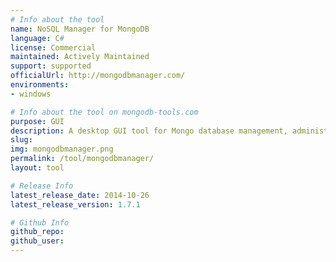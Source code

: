 ```yaml
---
# Info about the tool
name: NoSQL Manager for MongoDB
language: C#
license: Commercial
maintained: Actively Maintained
support: supported
officialUrl: http://mongodbmanager.com/
environments:
- windows

# Info about the tool on mongodb-tools.com
purpose: GUI
description: A desktop GUI tool for Mongo database management, administration and development. Unites user-friendly GUI and Shell power.
slug:
img: mongodbmanager.png 
permalink: /tool/mongodbmanager/
layout: tool

# Release Info
latest_release_date: 2014-10-26
latest_release_version: 1.7.1

# Github Info
github_repo:
github_user:
---
```


